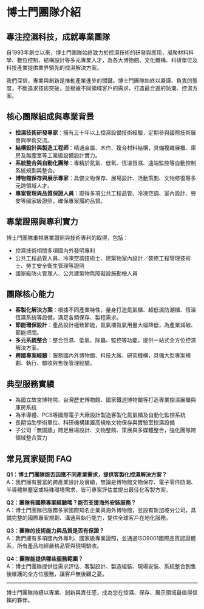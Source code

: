 # 博士門團隊介紹

## 專注控濕科技，成就專業團隊

自1993年創立以來，博士門團隊始終致力於控濕技術的研發與應用，凝聚材料科學、數位控制、結構設計等多元專業人才，為各大博物館、文化機構、科研單位及科技產業提供業界領先的控濕解決方案。

我們深信，專業與創新是推動產業進步的關鍵。博士門團隊始終以嚴謹、負責的態度，不斷追求技術突破，並根據不同領域客戶的需求，打造最合適的防潮、控濕方案。

## 核心團隊組成與專業背景

- **控濕技術研發專家**：擁有三十年以上控濕設備技術經驗，定期參與國際技術展會與學術交流。
- **結構設計與製造工程師**：精通金屬、木作、複合材料結構，具備複雜展櫃、庫房及無塵室等工業級設備設計實力。
- **系統整合與自動化團隊**：專精於氮氣、低氧、恆溫恆濕、遠端監控等自動控制系統規劃與整合。
- **博物館保存與展示專家**：具備文物保存、展場設計、活動策劃、文物修復等多元跨領域人才。
- **專案管理與品質保證人員**：取得多項公共工程品管、冷凍空調、室內設計、勞安等國家級證照，確保專案履約品質。

## 專業證照與專利實力

博士門團隊重視專業證照與技術專利的取得，包括：
- 控濕技術相關多項國內外發明專利
- 公共工程品管人員、冷凍空調技術士、建築物室內設計／裝修工程管理技術士、勞工安全衛生管理等證照
- 國家級防火管理人、公共建築物無障礙設施勘檢人員

## 團隊核心能力

- **客製化解決方案**：根據不同產業特性，量身打造氮氣櫃、超低濕防潮櫃、恆溫恆濕系統等設備，滿足各類保存、製程需求。
- **節能環保設計**：產品設計極致節能，氮氣櫃氮氣用量大幅降低，為產業減碳、節能把關。
- **多元系統整合**：整合恆濕、低氧、除蟲、監控等功能，提供一站式全方位控濕解決方案。
- **跨國專案經驗**：服務國內外博物館、科技大廠、研究機構，具備大型專案規劃、執行、驗收與售後管理經驗。

## 典型服務實績

- 為國立故宮博物院、台灣歷史博物館、國家鐵道博物館等打造專業控濕展櫃與庫房系統
- 為半導體、PCB等國際電子大廠設計製造客製化氮氣櫃及自動化監控系統
- 長期協助學術單位、科研機構建置高規格文物保存與實驗室控濕設備
- 子公司「無圍牆」跨足展場設計、文物整飭、策展與多媒體整合，強化團隊跨領域整合實力

## 常見買家疑問 FAQ

**Q1：博士門團隊能否因應不同產業需求，提供客製化控濕解決方案？**  
A：我們擁有豐富的跨產業設計及實績，無論是博物館文物保存、電子零件防潮、半導體無塵室或特殊環境需求，皆可專案評估並提出最佳化客製方案。

**Q2：團隊有國際專案經驗嗎？能否支援海外安裝服務？**  
A：博士門團隊已服務多家國際知名企業與海外博物館，並設有新加坡分公司，具備完整的國際專案規劃、溝通與執行能力，提供全球客戶在地化服務。

**Q3：團隊的技術能力與品質是否有保證？**  
A：我們擁有多項國內外專利、國家級專業證照，並通過ISO9001國際品質認證體系，所有產品均經嚴格品管與現場驗收。

**Q4：團隊能提供哪些服務範圍？**  
A：博士門團隊提供從需求評估、客製設計、製造組裝、現場安裝、系統整合到售後維護的全方位服務，讓客戶無後顧之憂。

---

博士門團隊持續以專業、創新與責任感，成為您在控濕、保存、展示領域最值得信賴的夥伴。